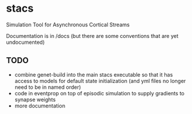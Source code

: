 # stacs
Simulation Tool for Asynchronous Cortical Streams

Documentation is in /docs (but there are some conventions that are yet undocumented)

## TODO
- combine genet-build into the main stacs executable so that it has access to models for default state initialization (and yml files no longer need to be in named order)
- code in eventprop on top of episodic simulation to supply gradients to synapse weights
- more documentation

